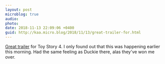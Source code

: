 ```yaml
---
layout: post
microblog: true
audio: 
photo: 
date: 2018-11-13 22:09:06 +0400
guid: http://kaa.micro.blog/2018/11/13/great-trailer-for.html
---
```

[Great trailer](https://www.youtube.com/watch?time_continue=95&v=nQk7DWW4mz8) for Toy Story 4. I only found out that this was happening earlier this morning. Had the same feeling as Duckie there, alas they've won me over.

